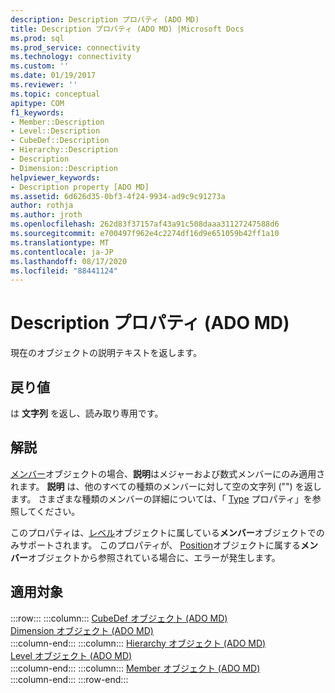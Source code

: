 ```yaml
---
description: Description プロパティ (ADO MD)
title: Description プロパティ (ADO MD) |Microsoft Docs
ms.prod: sql
ms.prod_service: connectivity
ms.technology: connectivity
ms.custom: ''
ms.date: 01/19/2017
ms.reviewer: ''
ms.topic: conceptual
apitype: COM
f1_keywords:
- Member::Description
- Level::Description
- CubeDef::Description
- Hierarchy::Description
- Description
- Dimension::Description
helpviewer_keywords:
- Description property [ADO MD]
ms.assetid: 6d626d35-0bf3-4f24-9934-ad9c9c91273a
author: rothja
ms.author: jroth
ms.openlocfilehash: 262d83f37157af43a91c508daaa31127247588d6
ms.sourcegitcommit: e700497f962e4c2274df16d9e651059b42ff1a10
ms.translationtype: MT
ms.contentlocale: ja-JP
ms.lasthandoff: 08/17/2020
ms.locfileid: "88441124"
---
```

# <a name="description-property-ado-md"></a>Description プロパティ (ADO MD)
現在のオブジェクトの説明テキストを返します。  
  
## <a name="return-values"></a>戻り値  
 は **文字列** を返し、読み取り専用です。  
  
## <a name="remarks"></a>解説  
 [メンバー](../../../ado/reference/ado-md-api/member-object-ado-md.md)オブジェクトの場合、**説明**はメジャーおよび数式メンバーにのみ適用されます。 **説明** は、他のすべての種類のメンバーに対して空の文字列 ("") を返します。 さまざまな種類のメンバーの詳細については、「 [Type](../../../ado/reference/ado-md-api/type-property-ado-md.md) プロパティ」を参照してください。  
  
 このプロパティは、[レベル](../../../ado/reference/ado-md-api/level-object-ado-md.md)オブジェクトに属している**メンバー**オブジェクトでのみサポートされます。 このプロパティが、 [Position](../../../ado/reference/ado-md-api/position-object-ado-md.md)オブジェクトに属する**メンバー**オブジェクトから参照されている場合に、エラーが発生します。  
  
## <a name="applies-to"></a>適用対象  

:::row:::
    :::column:::
        [CubeDef オブジェクト (ADO MD)](../../../ado/reference/ado-md-api/cubedef-object-ado-md.md)  
        [Dimension オブジェクト (ADO MD)](../../../ado/reference/ado-md-api/dimension-object-ado-md.md)  
    :::column-end:::
    :::column:::
        [Hierarchy オブジェクト (ADO MD)](../../../ado/reference/ado-md-api/hierarchy-object-ado-md.md)  
        [Level オブジェクト (ADO MD)](../../../ado/reference/ado-md-api/level-object-ado-md.md)  
    :::column-end:::
    :::column:::
        [Member オブジェクト (ADO MD)](../../../ado/reference/ado-md-api/member-object-ado-md.md)  
    :::column-end:::
:::row-end:::
